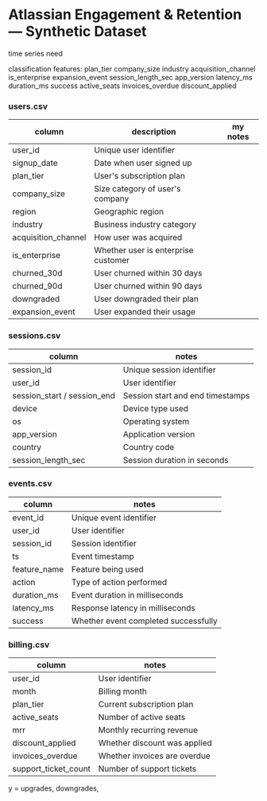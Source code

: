 # Atlassian Engagement & Retention — Synthetic Dataset
time series need

classification features: plan_tier company_size industry acquisition_channel is_enterprise expansion_event session_length_sec app_version latency_ms duration_ms success active_seats invoices_overdue discount_applied
### users.csv
| column | description | my notes |
|---|---|---|
| user_id | Unique user identifier |  |
| signup_date | Date when user signed up |  |
| plan_tier | User's subscription plan |  |
| company_size | Size category of user's company |
| region | Geographic region |
| industry | Business industry category |
| acquisition_channel | How user was acquired |
| is_enterprise | Whether user is enterprise customer |
| churned_30d | User churned within 30 days |
| churned_90d | User churned within 90 days |
| downgraded | User downgraded their plan |
| expansion_event | User expanded their usage |

### sessions.csv
| column | notes |
|---|---|
| session_id | Unique session identifier |
| user_id | User identifier |
| session_start / session_end | Session start and end timestamps |
| device | Device type used |
| os | Operating system |
| app_version | Application version |
| country | Country code |
| session_length_sec | Session duration in seconds |

### events.csv
| column | notes |
|---|---|
| event_id | Unique event identifier |
| user_id | User identifier |
| session_id | Session identifier |
| ts | Event timestamp |
| feature_name | Feature being used |
| action | Type of action performed |
| duration_ms | Event duration in milliseconds | use for how long
| latency_ms | Response latency in milliseconds | delay 
| success | Whether event completed successfully |

### billing.csv
| column | notes |
|---|---|
| user_id | User identifier | distinct |
| month | Billing month | 18 months |
| plan_tier | Current subscription plan | ['free' 'standard' 'premium'] |
| active_seats | Number of active seats | 0 - 700
| mrr | Monthly recurring revenue |
| discount_applied | Whether discount was applied | 0, 1
| invoices_overdue | Whether invoices are overdue | 0, 1, important
| support_ticket_count | Number of support tickets | how many help requested, A high number could indicate either a highly engaged user or a user who is having a lot of problems with the product.



y = upgrades, downgrades, 